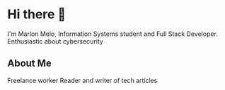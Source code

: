 # Hi there 👋

I'm Marlon Melo, Information Systems student and Full Stack Developer. Enthusiastic about cybersecurity

## About Me
Freelance worker
Reader and writer of tech articles
